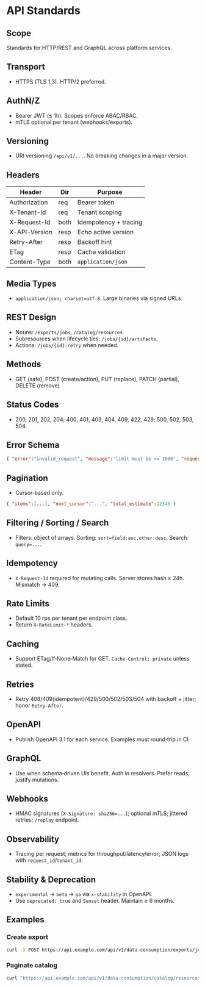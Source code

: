 # API Standards

## Scope
Standards for HTTP/REST and GraphQL across platform services.

## Transport
- HTTPS (TLS 1.3). HTTP/2 preferred.

## AuthN/Z
- Bearer JWT (≤ 1h). Scopes enforce ABAC/RBAC.
- mTLS optional per tenant (webhooks/exports).

## Versioning
- URI versioning `/api/v1/...`. No breaking changes in a major version.

## Headers
| Header | Dir | Purpose |
|---|---|---|
| Authorization | req | Bearer token |
| X-Tenant-Id | req | Tenant scoping |
| X-Request-Id | both | Idempotency + tracing |
| X-API-Version | resp | Echo active version |
| Retry-After | resp | Backoff hint |
| ETag | resp | Cache validation |
| Content-Type | both | `application/json` |

## Media Types
- `application/json; charset=utf-8`. Large binaries via signed URLs.

## REST Design
- Nouns: `/exports/jobs`, `/catalog/resources`.
- Subresources when lifecycle ties: `/jobs/{id}/artifacts`.
- Actions: `/jobs/{id}:retry` when needed.

## Methods
- GET (safe), POST (create/action), PUT (replace), PATCH (partial), DELETE (remove).

## Status Codes
- 200, 201, 202, 204; 400, 401, 403, 404, 409, 422, 429; 500, 502, 503, 504.

## Error Schema
```json
{ "error":"invalid_request", "message":"limit must be <= 1000", "request_id":"req_01J...", "details":[{"field":"limit","issue":"too_large"}] }
```

## Pagination
- Cursor‑based only.
```json
{ "items":[...], "next_cursor":"...", "total_estimate":12345 }
```

## Filtering / Sorting / Search
- Filters: object of arrays. Sorting: `sort=field:asc,other:desc`. Search: `query=...`.

## Idempotency
- `X-Request-Id` required for mutating calls. Server stores hash ≥ 24h. Mismatch → 409.

## Rate Limits
- Default 10 rps per tenant per endpoint class.
- Return `X-RateLimit-*` headers.

## Caching
- Support ETag/If‑None‑Match for GET. `Cache-Control: private` unless stated.

## Retries
- Retry 408/409(idempotent)/429/500/502/503/504 with backoff + jitter; honor `Retry-After`.

## OpenAPI
- Publish OpenAPI 3.1 for each service. Examples must round‑trip in CI.

## GraphQL
- Use when schema‑driven UIs benefit. Auth in resolvers. Prefer reads; justify mutations.

## Webhooks
- HMAC signatures (`X-Signature: sha256=...`); optional mTLS; jittered retries; `/replay` endpoint.

## Observability
- Tracing per request; metrics for throughput/latency/error; JSON logs with `request_id`/`tenant_id`.

## Stability & Deprecation
- `experimental` → `beta` → `ga` via `x-stability` in OpenAPI.
- Use `deprecated: true` and `Sunset` header. Maintain ≥ 6 months.

## Examples
### Create export
```bash
curl -X POST https://api.example.com/api/v1/data-consumption/exports/jobs   -H "Authorization: Bearer $TOKEN"   -H "X-Tenant-Id: t_01J..."   -H "X-Request-Id: req_01J..."   -H "Content-Type: application/json"   -d '{ "dataset":"orders","version":"v24","format":"parquet","target":"s3://tenant/exports/orders" }'
```
### Paginate catalog
```bash
curl "https://api.example.com/api/v1/data-consumption/catalog/resources?limit=100&cursor=$CURSOR"   -H "Authorization: Bearer $TOKEN"   -H "X-Tenant-Id: t_01J..."   -H "X-Request-Id: req_01J..."
```
